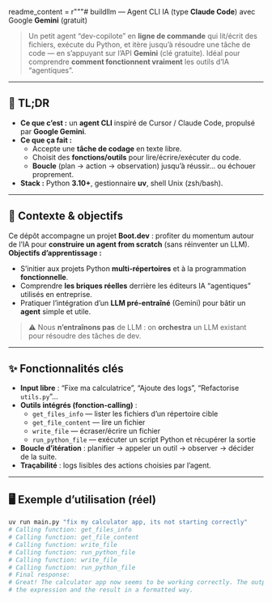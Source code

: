 readme_content = r"""# buildllm — Agent CLI IA (type **Claude Code**) avec Google **Gemini** (gratuit)

> Un petit agent “dev-copilote” en **ligne de commande** qui lit/écrit des fichiers, exécute du Python, et itère jusqu’à résoudre une tâche de code — en s’appuyant sur l’API **Gemini** (clé gratuite). Idéal pour comprendre **comment fonctionnent vraiment** les outils d’IA “agentiques”.

---

## 🚀 TL;DR
- **Ce que c’est :** un **agent CLI** inspiré de Cursor / Claude Code, propulsé par **Google Gemini**.  
- **Ce que ça fait :**
  - Accepte une **tâche de codage** en texte libre.
  - Choisit des **fonctions/outils** pour lire/écrire/exécuter du code.
  - **Boucle** (plan → action → observation) jusqu’à réussir… ou échouer proprement.
- **Stack :** Python **3.10+**, gestionnaire **uv**, shell Unix (zsh/bash).

---

## 🧠 Contexte & objectifs
Ce dépôt accompagne un projet **Boot.dev** : profiter du momentum autour de l’IA pour **construire un agent from scratch** (sans réinventer un LLM).  
**Objectifs d’apprentissage :**
- S’initier aux projets Python **multi-répertoires** et à la programmation **fonctionnelle**.
- Comprendre **les briques réelles** derrière les éditeurs IA “agentiques” utilisés en entreprise.
- Pratiquer l’intégration d’un **LLM pré-entraîné** (Gemini) pour bâtir un **agent** simple et utile.

> ⚠️ Nous **n’entraînons pas** de LLM : on **orchestra** un LLM existant pour résoudre des tâches de dev.

---

## ✨ Fonctionnalités clés
- **Input libre** : “Fixe ma calculatrice”, “Ajoute des logs”, “Refactorise `utils.py`”…
- **Outils intégrés (fonction-calling)** :
  - `get_files_info` — lister les fichiers d’un répertoire cible
  - `get_file_content` — lire un fichier
  - `write_file` — écraser/écrire un fichier
  - `run_python_file` — exécuter un script Python et récupérer la sortie
- **Boucle d’itération** : planifier → appeler un outil → observer → décider de la suite.
- **Traçabilité** : logs lisibles des actions choisies par l’agent.

---

## 🖥️ Exemple d’utilisation (réel)
```bash
uv run main.py "fix my calculator app, its not starting correctly"
# Calling function: get_files_info
# Calling function: get_file_content
# Calling function: write_file
# Calling function: run_python_file
# Calling function: write_file
# Calling function: run_python_file
# Final response:
# Great! The calculator app now seems to be working correctly. The output shows
# the expression and the result in a formatted way.
